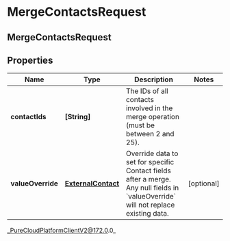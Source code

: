 # MergeContactsRequest

## MergeContactsRequest

## Properties

|Name | Type | Description | Notes|
|------------ | ------------- | ------------- | -------------|
| **contactIds** | **[String]** | The IDs of all contacts involved in the merge operation (must be between 2 and 25). | |
| **valueOverride** | [**ExternalContact**](ExternalContact) | Override data to set for specific Contact fields after a merge. Any null fields in &#x60;valueOverride&#x60; will not replace existing data. | [optional] |



_PureCloudPlatformClientV2@172.0.0_
